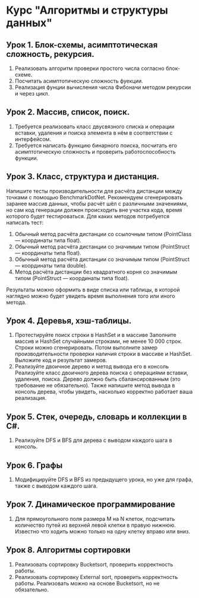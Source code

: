 # Курс "Алгоритмы и структуры данных"
## Урок 1. Блок-схемы, асимптотическая сложность, рекурсия.
1. Реализовать алгоритм проверки простого числа согласно блок-схеме.
2. Посчитать асимптотическую сложность фуекции.
3. Реализация фунции вычисления числа Фибоначи методом рекурсии и через цикл.

## Урок 2. Массив, список, поиск.
1. Требуется реализовать класс двусвязного списка и операции вставки, удаления и поиска элемента в
нём в соответствии с интерфейсом.
2. Требуется написать функцию бинарного поиска, посчитать его асимптотическую сложность и
проверить работоспособность функции.

## Урок 3. Класс, структура и дистанция.
Напишите тесты производительности для расчёта дистанции между точками с помощью
BenchmarkDotNet. Рекомендуем сгенерировать заранее массив данных, чтобы расчёт шёл с
различными значениями, но сам код генерации должен происходить вне участка кода, время которого
будет тестироваться.
Для каких методов потребуется написать тест:

1. Обычный метод расчёта дистанции со ссылочным типом (PointClass — координаты типа float).
2. Обычный метод расчёта дистанции со значимым типом (PointStruct — координаты типа float).
3. Обычный метод расчёта дистанции со значимым типом (PointStruct — координаты типа double).
4. Метод расчёта дистанции без квадратного корня со значимым типом (PointStruct — координаты типа float).

Результаты можно оформить в виде списка или таблицы, в которой наглядно можно будет увидеть
время выполнения того или иного метода.

## Урок 4. Деревья, хэш-таблицы.
1. Протестируйте поиск строки в HashSet и в массиве
Заполните массив и HashSet случайными строками, не менее 10 000 строк. Строки можно
сгенерировать. Потом выполните замер производительности проверки наличия строки в массиве и
HashSet. Выложите код и результат замеров.
2. Реализуйте двоичное дерево и метод вывода его в консоль
Реализуйте класс двоичного дерева поиска с операциями вставки, удаления, поиска. Дерево должно
быть сбалансированным (это требование не обязательно). Также напишите метод вывода в консоль
дерева, чтобы увидеть, насколько корректно работает ваша реализация.

##  Урок 5. Стек, очередь, словарь и коллекции в C#.
1. Реализуйте DFS и BFS для дерева с выводом каждого шага в консоль.

## Урок 6. Графы
1. Модифицируйте DFS и BFS из предыдущего урока, но уже для графа, также с выводом каждого шага.

## Урок 7. Динамическое программирование
1. Для прямоугольного поля размера M на N клеток, подсчитать количество путей из верхней левой
клетки в правую нижнюю. Известно что ходить можно только на одну клетку вправо или вниз.

## Урок 8. Алгоритмы сортировки
1. Реализовать сортировку Bucketsort, проверить корректность работы.
2. Реализовать сортировку External sort, проверить корректность работы. Реализовать можно на основе Bucketsort,
но не обязательно.
